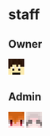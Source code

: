 # staff

## Owner

![yukkurihuran\_ch](../.gitbook/assets/yukkurihuran_ch.png)

## Admin

![frandoru0](../.gitbook/assets/frandoru0.png) ![outaokura](../.gitbook/assets/outaokura.png)


